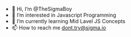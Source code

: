 - 👋 Hi, I’m @TheSigmaBoy
- 👀 I’m interested in Javascript Programming 
- 🌱 I’m currently learning Mid Lavel JS Concepts
- 📫 How to reach me [dont.try@sigma.io](dont.try@sigma.io)



